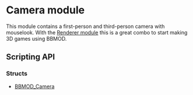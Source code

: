 # Camera module
This module contains a first-person and third-person camera with mouselook. With
the [Renderer module](./RendererModule.html) this is a great combo to start
making 3D games using BBMOD.

## Scripting API
### Structs
* [BBMOD_Camera](./BBMOD_Camera.html)
